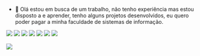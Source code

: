 - 👋 Olá estou em busca de um trabalho, não tenho experiência mas estou disposto a  e aprender, tenho alguns projetos desenvolvidos, eu quero poder pagar a minha faculdade de sistemas de informação.

<div>
  <img src="https://img.shields.io/badge/HTML-239120?style=for-the-badge&logo=html5&logoColor=white">
  <img src="https://img.shields.io/badge/CSS-239120?&style=for-the-badge&logo=css3&logoColor=white">
  <img src="https://img.shields.io/badge/JavaScript-F7DF1E?style=for-the-badge&logo=javascript&logoColor=black">
  <img src="https://img.shields.io/badge/PHP-777BB4?style=for-the-badge&logo=php&logoColor=white">
  <img src="https://img.shields.io/badge/Java-ED8B00?style=for-the-badge&logo=java&logoColor=white">
  <img src="https://img.shields.io/badge/Kotlin-0095D5?&style=for-the-badge&logo=kotlin&logoColor=white">
  <img src="https://img.shields.io/badge/MySQL-00000F?style=for-the-badge&logo=mysql&logoColor=white">
  </div>
  <br>
<div>
  <a href="https://www.linkedin.com/in/davyd-seal-42737aa5/"><img src="https://img.shields.io/badge/LinkedIn-0077B5?style=for-the-badge&logo=linkedin&logoColor=whit"></a>
  </div>
